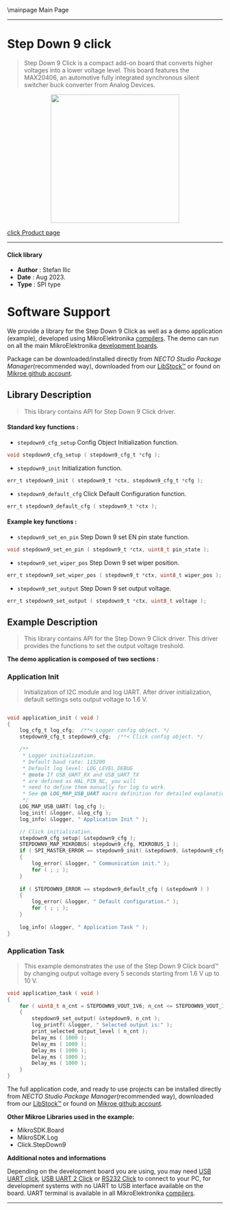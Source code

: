 \mainpage Main Page

---
# Step Down 9 click

> Step Down 9 Click is a compact add-on board that converts higher voltages into a lower voltage level. This board features the MAX20406, an automotive fully integrated synchronous silent switcher buck converter from Analog Devices. 

<p align="center">
  <img src="https://download.mikroe.com/images/click_for_ide/stepdown9_click.png" height=300px>
</p>

[click Product page](https://www.mikroe.com/step-down-9-click)

---


#### Click library

- **Author**        : Stefan Ilic
- **Date**          : Aug 2023.
- **Type**          : SPI type


# Software Support

We provide a library for the Step Down 9 Click
as well as a demo application (example), developed using MikroElektronika
[compilers](https://www.mikroe.com/necto-studio).
The demo can run on all the main MikroElektronika [development boards](https://www.mikroe.com/development-boards).

Package can be downloaded/installed directly from *NECTO Studio Package Manager*(recommended way), downloaded from our [LibStock&trade;](https://libstock.mikroe.com) or found on [Mikroe github account](https://github.com/MikroElektronika/mikrosdk_click_v2/tree/master/clicks).

## Library Description

> This library contains API for Step Down 9 Click driver.

#### Standard key functions :

- `stepdown9_cfg_setup` Config Object Initialization function.
```c
void stepdown9_cfg_setup ( stepdown9_cfg_t *cfg );
```

- `stepdown9_init` Initialization function.
```c
err_t stepdown9_init ( stepdown9_t *ctx, stepdown9_cfg_t *cfg );
```

- `stepdown9_default_cfg` Click Default Configuration function.
```c
err_t stepdown9_default_cfg ( stepdown9_t *ctx );
```

#### Example key functions :

- `stepdown9_set_en_pin` Step Down 9 set EN pin state function.
```c
void stepdown9_set_en_pin ( stepdown9_t *ctx, uint8_t pin_state );
```

- `stepdown9_set_wiper_pos` Step Down 9 set wiper position.
```c
err_t stepdown9_set_wiper_pos ( stepdown9_t *ctx, uint8_t wiper_pos );
```

- `stepdown9_set_output` Step Down 9 set output voltage.
```c
err_t stepdown9_set_output ( stepdown9_t *ctx, uint8_t voltage );
```

## Example Description

> This library contains API for the Step Down 9 Click driver.
  This driver provides the functions to set the output voltage treshold.

**The demo application is composed of two sections :**

### Application Init

> Initialization of I2C module and log UART.
  After driver initialization, default settings sets output voltage to 1.6 V.

```c

void application_init ( void )
{
    log_cfg_t log_cfg;  /**< Logger config object. */
    stepdown9_cfg_t stepdown9_cfg;  /**< Click config object. */

    /** 
     * Logger initialization.
     * Default baud rate: 115200
     * Default log level: LOG_LEVEL_DEBUG
     * @note If USB_UART_RX and USB_UART_TX 
     * are defined as HAL_PIN_NC, you will 
     * need to define them manually for log to work. 
     * See @b LOG_MAP_USB_UART macro definition for detailed explanation.
     */
    LOG_MAP_USB_UART( log_cfg );
    log_init( &logger, &log_cfg );
    log_info( &logger, " Application Init " );

    // Click initialization.
    stepdown9_cfg_setup( &stepdown9_cfg );
    STEPDOWN9_MAP_MIKROBUS( stepdown9_cfg, MIKROBUS_1 );
    if ( SPI_MASTER_ERROR == stepdown9_init( &stepdown9, &stepdown9_cfg ) )
    {
        log_error( &logger, " Communication init." );
        for ( ; ; );
    }
    
    if ( STEPDOWN9_ERROR == stepdown9_default_cfg ( &stepdown9 ) )
    {
        log_error( &logger, " Default configuration." );
        for ( ; ; );
    }
    
    log_info( &logger, " Application Task " );
}

```

### Application Task

> This example demonstrates the use of the Step Down 9 Click board™ by changing 
  output voltage every 5 seconds starting from 1.6 V up to 10 V.

```c
void application_task ( void )
{
    for ( uint8_t n_cnt = STEPDOWN9_VOUT_1V6; n_cnt <= STEPDOWN9_VOUT_10V; n_cnt++ )
    {
        stepdown9_set_output( &stepdown9, n_cnt );
        log_printf( &logger, " Selected output is:" );
        print_selected_output_level ( n_cnt );
        Delay_ms ( 1000 );
        Delay_ms ( 1000 );
        Delay_ms ( 1000 );
        Delay_ms ( 1000 );
        Delay_ms ( 1000 );
    }
}
```

The full application code, and ready to use projects can be installed directly from *NECTO Studio Package Manager*(recommended way), downloaded from our [LibStock&trade;](https://libstock.mikroe.com) or found on [Mikroe github account](https://github.com/MikroElektronika/mikrosdk_click_v2/tree/master/clicks).

**Other Mikroe Libraries used in the example:**

- MikroSDK.Board
- MikroSDK.Log
- Click.StepDown9

**Additional notes and informations**

Depending on the development board you are using, you may need
[USB UART click](https://www.mikroe.com/usb-uart-click),
[USB UART 2 Click](https://www.mikroe.com/usb-uart-2-click) or
[RS232 Click](https://www.mikroe.com/rs232-click) to connect to your PC, for
development systems with no UART to USB interface available on the board. UART
terminal is available in all MikroElektronika
[compilers](https://shop.mikroe.com/compilers).

---
